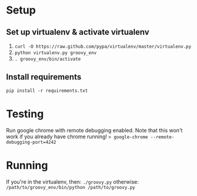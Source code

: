 # Setup
## Set up virtualenv & activate virtualenv
1. `curl -O https://raw.github.com/pypa/virtualenv/master/virtualenv.py`
2. `python virtualenv.py groovy_env`
3. `. groovy_env/bin/activate`

## Install requirements
`pip install -r requirements.txt`

# Testing
Run google chrome with remote debugging enabled. Note that this won't work if you already have chrome running!
`> google-chrome --remote-debugging-port=4242`

# Running
If you're in the virtualenv, then:
`./groovy.py`
otherwise:
`/path/to/groovy_env/bin/python /path/to/groovy.py`
